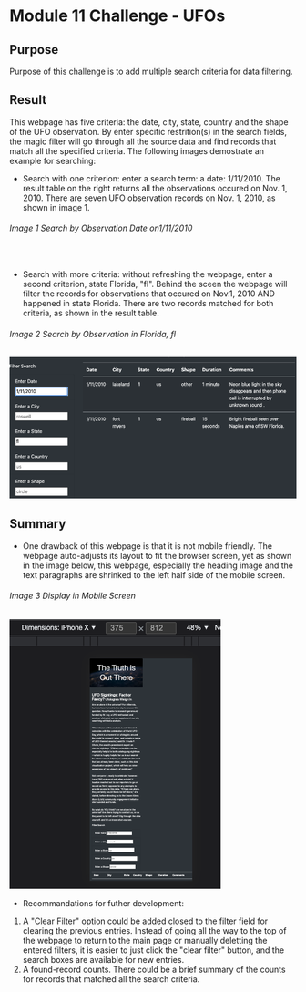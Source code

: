 # Module 11 Challenge - UFOs
## Purpose
Purpose of this challenge is to add multiple search criteria for data filtering.
## Result
This webpage has five criteria: the date, city, state, country and the shape of the UFO observation. By enter specific restrition(s) in the search fields, the magic filter will go through all the source data and find records that match all the specified criteria. The following images demostrate an example for searching:  
- Search with one criterion: enter a search term: a date: 1/11/2010. The result table on the right returns all the observations occured on Nov. 1, 2010. There are seven UFO observation records on Nov. 1, 2010, as shown in image 1.  

###### Image 1 Search by Observation Date on1/11/2010
![]()
 
 - Search with more criteria: without refreshing the webpage, enter a second criterion, state Florida, "fl". Behind the sceen the webpage will filter the records for observations that occured on Nov.1, 2010 AND happened in state Florida. There are two records matched for both criteria, as shown in the result table.  
###### Image 2 Search by Observation in Florida, fl
![how to search](https://github.com/kaylaisnomyname/UFOs/blob/main/UFO-Challenge/result-images/UFO-search-date&state.png?raw=true)  

## Summary
- One drawback of this webpage is that it is not mobile friendly. The webpage auto-adjusts its layout to fit the browser screen, yet as shown in the image below, this webpage, especially the heading image and the text paragraphs are shrinked to the left half side of the mobile screen. 
###### Image 3 Display in Mobile Screen 

![not mobile friendly](https://github.com/kaylaisnomyname/UFOs/blob/main/UFO-Challenge/result-images/UFO-not-mobile%20friendly.png?raw=true)  
  
- Recommandations for futher development:
1. A "Clear Filter" option could be added closed to the filter field for clearing the previous entries. Instead of going all the way to the top of the webpage to return to the main page or manually deletting the entered filters, it is easier to just click the "clear filter" button, and the search boxes are available for new entries.
2. A found-record counts. There could be a brief summary of the counts for records that matched all the search criteria.



